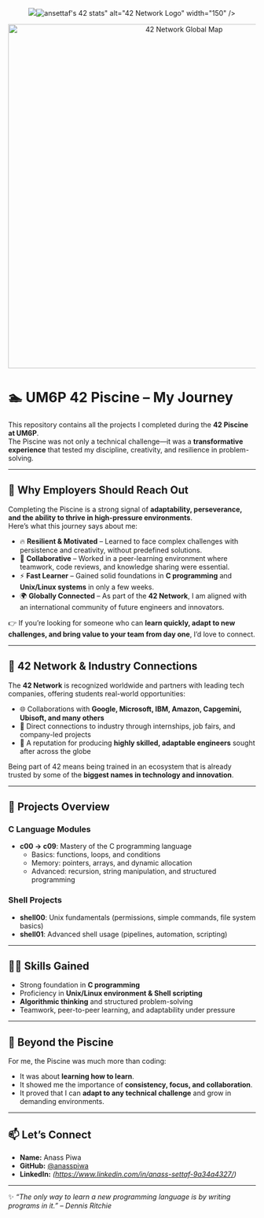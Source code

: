 <p align="center">
  <img src="<a href="https://github.com/oakoudad/badge42"><img src="https://badge.mediaplus.ma/colorfulwaves/ansettaf?1337Badge=off&42Network=off" alt="ansettaf's 42 stats" /></a>" alt="42 Network Logo" width="150" />
</p>

<p align="center">
  <img src="https://imgs.search.brave.com/adXxE00jIaM5EmBGW3-o8NnXKhcHGhiQcyjBG_E5-ds/rs:fit:860:0:0:0/g:ce/aHR0cHM6Ly93d3cu/NDJuZXR3b3JrLm9y/Zy93cC1jb250ZW50/L3VwbG9hZHMvMjAy/MS8wNC8xOS1zY2Fs/ZWQtMS0xMDI0eDY0/MC5qcGc" alt="42 Network Global Map" width="700" />
</p>

# 🏊 UM6P 42 Piscine – My Journey

This repository contains all the projects I completed during the **42 Piscine at UM6P**.  
The Piscine was not only a technical challenge—it was a **transformative experience** that tested my discipline, creativity, and resilience in problem-solving.  

---

## 🌟 Why Employers Should Reach Out

Completing the Piscine is a strong signal of **adaptability, perseverance, and the ability to thrive in high-pressure environments**.  
Here’s what this journey says about me:

- 🔥 **Resilient & Motivated** – Learned to face complex challenges with persistence and creativity, without predefined solutions.  
- 👥 **Collaborative** – Worked in a peer-learning environment where teamwork, code reviews, and knowledge sharing were essential.  
- ⚡ **Fast Learner** – Gained solid foundations in **C programming** and **Unix/Linux systems** in only a few weeks.  
- 🌍 **Globally Connected** – As part of the **42 Network**, I am aligned with an international community of future engineers and innovators.  

👉 If you’re looking for someone who can **learn quickly, adapt to new challenges, and bring value to your team from day one**, I’d love to connect.  

---

## 🤝 42 Network & Industry Connections

The **42 Network** is recognized worldwide and partners with leading tech companies, offering students real-world opportunities:  

- 🌐 Collaborations with **Google, Microsoft, IBM, Amazon, Capgemini, Ubisoft, and many others**  
- 🏢 Direct connections to industry through internships, job fairs, and company-led projects  
- 🚀 A reputation for producing **highly skilled, adaptable engineers** sought after across the globe  

Being part of 42 means being trained in an ecosystem that is already trusted by some of the **biggest names in technology and innovation**.  

---

## 📂 Projects Overview

### C Language Modules
- **c00 → c09**: Mastery of the C programming language  
  - Basics: functions, loops, and conditions  
  - Memory: pointers, arrays, and dynamic allocation  
  - Advanced: recursion, string manipulation, and structured programming  

### Shell Projects
- **shell00**: Unix fundamentals (permissions, simple commands, file system basics)  
- **shell01**: Advanced shell usage (pipelines, automation, scripting)  

---

## 🧑‍💻 Skills Gained
- Strong foundation in **C programming**  
- Proficiency in **Unix/Linux environment & Shell scripting**  
- **Algorithmic thinking** and structured problem-solving  
- Teamwork, peer-to-peer learning, and adaptability under pressure  

---

## 🚀 Beyond the Piscine
For me, the Piscine was much more than coding:  
- It was about **learning how to learn**.  
- It showed me the importance of **consistency, focus, and collaboration**.  
- It proved that I can **adapt to any technical challenge** and grow in demanding environments.  

---

## 📫 Let’s Connect
- **Name:** Anass Piwa  
- **GitHub:** [@anasspiwa](https://github.com/anasspiwa)  
- **LinkedIn:** *(https://www.linkedin.com/in/anass-settaf-9a34a4327/)*  

---

✨ _“The only way to learn a new programming language is by writing programs in it.” – Dennis Ritchie_

